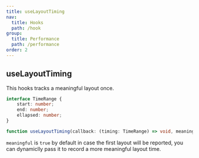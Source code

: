 ```yaml
---
title: useLayoutTiming
nav:
  title: Hooks
  path: /hook
group:
  title: Performance
  path: /performance
order: 2
---
```


## useLayoutTiming

This hooks tracks a meaningful layout once.

```typescript
interface TimeRange {
    start: number;
    end: number;
    ellapsed: number;
}

function useLayoutTiming(callback: (timing: TimeRange) => void, meaningful?: boolean): void
```

`meaningful` is `true` by default in case the first layout will be reported,
you can dynamiclly pass it to record a more meaningful layout time.

<code src="./demo/useLayoutTiming.tsx">